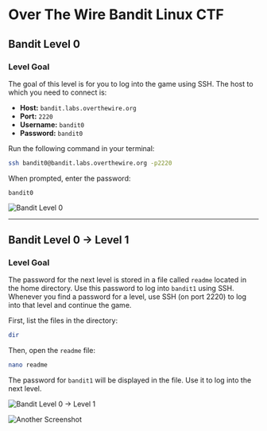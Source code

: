 # Over The Wire Bandit Linux CTF

## Bandit Level 0

### Level Goal

The goal of this level is for you to log into the game using SSH. The host to which you need to connect is:

- **Host:** `bandit.labs.overthewire.org`
- **Port:** `2220`
- **Username:** `bandit0`
- **Password:** `bandit0`

Run the following command in your terminal:

```sh
ssh bandit0@bandit.labs.overthewire.org -p2220
```

When prompted, enter the password:

```
bandit0
```

![Bandit Level 0](https://imgur.com/a/NdUtUyD)

---

## Bandit Level 0 → Level 1

### Level Goal

The password for the next level is stored in a file called `readme` located in the home directory. Use this password to log into `bandit1` using SSH. Whenever you find a password for a level, use SSH (on port 2220) to log into that level and continue the game.

First, list the files in the directory:

```sh
dir
```

Then, open the `readme` file:

```sh
nano readme
```

The password for `bandit1` will be displayed in the file. Use it to log into the next level.

![Bandit Level 0 → Level 1](https://imgur.com/a/mCEM9t7)

![Another Screenshot](https://imgur.com/a/Qx31a3a)
